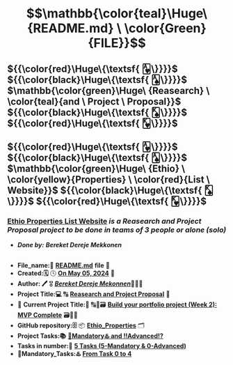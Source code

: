 # $$\mathbb{\color{teal}\Huge\ {README.md} \ \color{Green}{FILE}}$$
## ${{\color{red}\Huge\{\textsf{ 🂱\}}}}$ ${{\color{black}\Huge\{\textsf{ 🂡\}}}}$ $\mathbb{\color{green}\Huge\ {Reasearch} \ \color{teal}{and \ Project \ Proposal}\}$ ${{\color{black}\Huge\{\textsf{ 🂮\}}}}$ ${{\color{red}\Huge\{\textsf{ 🂾\}}}}$

## ${{\color{red}\Huge\{\textsf{ 🂱\}}}}$ ${{\color{black}\Huge\{\textsf{ 🂡\}}}}$ $\mathbb{\color{green}\Huge\ {Ethio} \ \color{yellow}{Properties} \ \color{red}{List \ Website}\}$ ${{\color{black}\Huge\{\textsf{ 🂮\}}}}$ ${{\color{red}\Huge\{\textsf{ 🂾\}}}}$


### [**Ethio Properties List Website**](https://intranet.alxswe.com/projects/564) *is a Reasearch and Project Proposal project to be done in teams of 3 people or alone (solo)*
* ***Done by:*** ***Bereket Dereje Mekkonen***

##

* **File_name:📝** [**README.md**](https://github.com/BekaHabesha/Ethio_Properties/blob/master/README.md) **file** 📒
* **Created:🗓** 🕓 [**On May 05, 2024**](https://www.wincalendar.com/Holiday-Calendar/January-2024?v=2) 📅
* **Author: 🖊** 🎖 [***Bereket Dereje Mekonnen***](https://intranet.alxswe.com/users/my_profile)👨🏽‍💻
* **Project Title:💻**  🔠 [**Reasearch and Project Proposal**](https://intranet.alxswe.com/projects/564) 🔡
* 🛑 **Current Project Title:🛑**  🔠💽🗃 [**Build your portfolio project (Week 2): MVP Complete**](https://intranet.alxswe.com/projects/564) 🗃💽🔡
* **GitHub repository:🗄** 📦 [**Ethio_Properties**](https://github.com/BekaHabesha/Ethio_Properties) 🗂
* **Project Tasks:📚** <ins>**🛑Mandatory♨️ and ‼️Advanced⁉️**</ins>
* **Tasks in number:🔢** <ins>**5 Tasks (5-Mandatory & 0-Advanced)**</ins>
* **🛑Mandatory_Tasks:♨️** <ins>**From Task 0 to 4**</ins>

###
